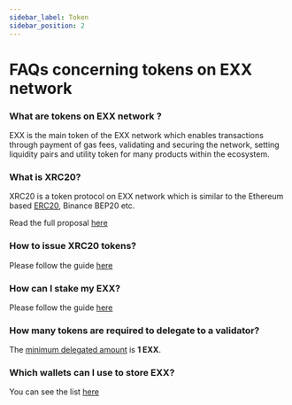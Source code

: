 ```yaml
---
sidebar_label: Token
sidebar_position: 2
---
```


# FAQs concerning tokens on EXX network 


### What are tokens on EXX network ?

EXX is the main token of the EXX network which enables transactions through payment of gas fees, validating and securing the network, setting liquidity pairs and utility token for many products within the ecosystem. 


### What is XRC20?

XRC20 is a token protocol on EXX network which is similar to the Ethereum based [ERC20](https://eips.ethereum.org/EIPS/eip-20), Binance BEP20 etc. 


Read the full proposal [here](docs/asset/xrc20.md) 


### How to issue XRC20 tokens?

Please follow the guide [here](#)


### How can I stake my EXX?

Please follow the guide [here](#)


### How many tokens are required to delegate to a validator?

The [minimum delegated amount](#) is **1 EXX**.


### Which wallets can I use to store EXX?

You can see the list [here](#)
